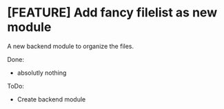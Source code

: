 # [FEATURE] Add fancy filelist as new module

A new backend module to organize the files.

Done:
- absolutly nothing

ToDo:
- Create backend module
